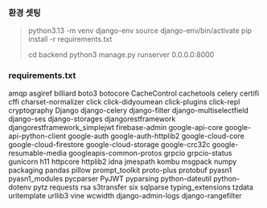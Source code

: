 
### 환경 셋팅 

>  python3.13 -m venv django-env
>  source django-env/bin/activate
>  pip install -r requirements.txt
>
>  cd backend
>  python3 manage.py runserver 0.0.0.0:8000 

### requirements.txt 

amqp
asgiref
billiard
boto3
botocore
CacheControl
cachetools
celery
certifi
cffi
charset-normalizer
click
click-didyoumean
click-plugins
click-repl
cryptography
Django
django-celery
django-filter
django-multiselectfield
django-ses
django-storages
djangorestframework
djangorestframework_simplejwt
firebase-admin
google-api-core
google-api-python-client
google-auth
google-auth-httplib2
google-cloud-core
google-cloud-firestore
google-cloud-storage
google-crc32c
google-resumable-media
googleapis-common-protos
grpcio
grpcio-status
gunicorn
h11
httpcore
httplib2
idna
jmespath
kombu
msgpack
numpy
packaging
pandas
pillow
prompt_toolkit
proto-plus
protobuf
pyasn1
pyasn1_modules
pycparser
PyJWT
pyparsing
python-dateutil
python-dotenv
pytz
requests
rsa
s3transfer
six
sqlparse
typing_extensions
tzdata
uritemplate
urllib3
vine
wcwidth
django-admin-logs
django-rangefilter

